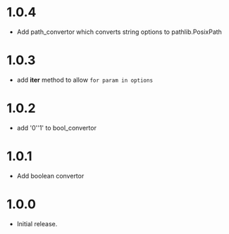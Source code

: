 # 1.0.4

- Add path_convertor which converts string options to pathlib.PosixPath

# 1.0.3

- add __iter__ method to allow `for param in options`

# 1.0.2

- add '0'\'1' to bool_convertor

# 1.0.1

- Add boolean convertor

# 1.0.0

-   Initial release.
